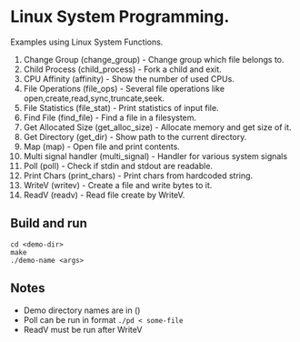 # Linux System Programming.

Examples using Linux System Functions.

1. Change Group (change_group) - Change group which file belongs to.
2. Child Process (child_process) - Fork a child and exit.
3. CPU Affinity (affinity) - Show the number of used CPUs.
4. File Operations (file_ops) - Several file operations like open,create,read,sync,truncate,seek.
5. File Statistics (file_stat) - Print statistics of input file.
6. Find File (find_file) - Find a file in a filesystem.
7. Get Allocated Size (get_alloc_size) - Allocate memory and get size of it.
8. Get Directory (get_dir) - Show path to the current directory.
9. Map (map) - Open file and print contents.
10. Multi signal handler (multi_signal) - Handler for various system signals
11. Poll (poll) - Check if stdin and stdout are readable.
12. Print Chars (print_chars) - Print chars from hardcoded string.
13. WriteV (writev) - Create a file and write bytes to it.
14. ReadV (readv) - Read file create by WriteV.

## Build and run
```
cd <demo-dir>
make 
./demo-name <args>
```

## Notes
- Demo directory names are in ()
- Poll can be run in format ```./pd < some-file```
- ReadV must be run after WriteV